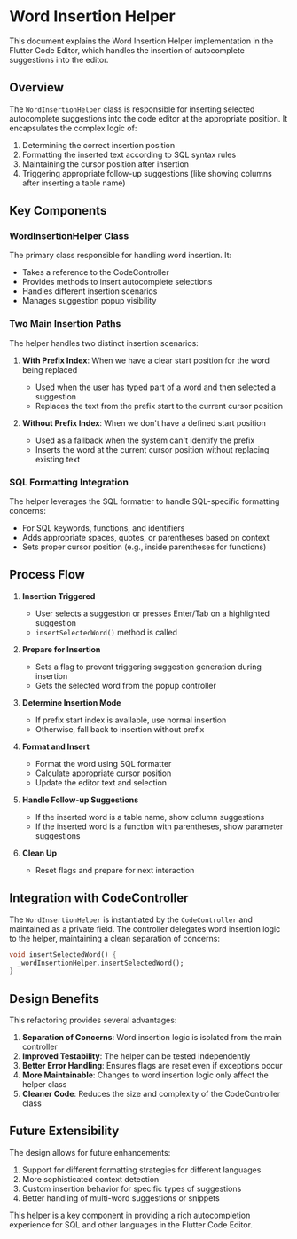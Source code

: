 # Word Insertion Helper

This document explains the Word Insertion Helper implementation in the Flutter Code Editor, which handles the insertion of autocomplete suggestions into the editor.

## Overview

The `WordInsertionHelper` class is responsible for inserting selected autocomplete suggestions into the code editor at the appropriate position. It encapsulates the complex logic of:

1. Determining the correct insertion position
2. Formatting the inserted text according to SQL syntax rules
3. Maintaining the cursor position after insertion
4. Triggering appropriate follow-up suggestions (like showing columns after inserting a table name)

## Key Components

### WordInsertionHelper Class

The primary class responsible for handling word insertion. It:

- Takes a reference to the CodeController
- Provides methods to insert autocomplete selections
- Handles different insertion scenarios
- Manages suggestion popup visibility

### Two Main Insertion Paths

The helper handles two distinct insertion scenarios:

1. **With Prefix Index**: When we have a clear start position for the word being replaced
   - Used when the user has typed part of a word and then selected a suggestion
   - Replaces the text from the prefix start to the current cursor position

2. **Without Prefix Index**: When we don't have a defined start position
   - Used as a fallback when the system can't identify the prefix
   - Inserts the word at the current cursor position without replacing existing text

### SQL Formatting Integration

The helper leverages the SQL formatter to handle SQL-specific formatting concerns:

- For SQL keywords, functions, and identifiers
- Adds appropriate spaces, quotes, or parentheses based on context
- Sets proper cursor position (e.g., inside parentheses for functions)

## Process Flow

1. **Insertion Triggered**
   - User selects a suggestion or presses Enter/Tab on a highlighted suggestion
   - `insertSelectedWord()` method is called

2. **Prepare for Insertion**
   - Sets a flag to prevent triggering suggestion generation during insertion
   - Gets the selected word from the popup controller

3. **Determine Insertion Mode**
   - If prefix start index is available, use normal insertion
   - Otherwise, fall back to insertion without prefix

4. **Format and Insert**
   - Format the word using SQL formatter
   - Calculate appropriate cursor position
   - Update the editor text and selection

5. **Handle Follow-up Suggestions**
   - If the inserted word is a table name, show column suggestions
   - If the inserted word is a function with parentheses, show parameter suggestions

6. **Clean Up**
   - Reset flags and prepare for next interaction

## Integration with CodeController

The `WordInsertionHelper` is instantiated by the `CodeController` and maintained as a private field. The controller delegates word insertion logic to the helper, maintaining a clean separation of concerns:

```dart
void insertSelectedWord() {
  _wordInsertionHelper.insertSelectedWord();
}
```

## Design Benefits

This refactoring provides several advantages:

1. **Separation of Concerns**: Word insertion logic is isolated from the main controller
2. **Improved Testability**: The helper can be tested independently
3. **Better Error Handling**: Ensures flags are reset even if exceptions occur
4. **More Maintainable**: Changes to word insertion logic only affect the helper class
5. **Cleaner Code**: Reduces the size and complexity of the CodeController class

## Future Extensibility

The design allows for future enhancements:

1. Support for different formatting strategies for different languages
2. More sophisticated context detection
3. Custom insertion behavior for specific types of suggestions
4. Better handling of multi-word suggestions or snippets

This helper is a key component in providing a rich autocompletion experience for SQL and other languages in the Flutter Code Editor. 